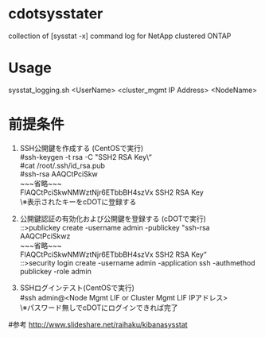 # cdotsysstater
collection of \[sysstat -x\] command log for NetApp clustered ONTAP
# Usage
sysstat_logging.sh \<UserName\> \<cluster_mgmt IP Address\> \<NodeName\>

# 前提条件
1. SSH公開鍵を作成する \(CentOSで実行\)  
 \#ssh\-keygen \-t rsa \-C \"SSH2 RSA Key\“  
 \#cat \/root\/\.ssh\/id_rsa\.pub  
 \#ssh-rsa AAQCtPciSkw  
  \~\~\~省略\~\~\~  
  FlAQCtPciSkwNMWztNjr6ETbbBH4szVx SSH2 RSA Key  
\※表示されたキーをcDOTに登録する  
  
2. 公開鍵認証の有効化および公開鍵を登録する (cDOTで実行)  
\:\:\>publickey create -username admin -publickey "ssh-rsa AAQCtPciSkwz  
\~\~\~省略\~\~\~  
FlAQCtPciSkwNMWztNjr6ETbbBH4szVx SSH2 RSA Key“  
\:\:\>security login create -username admin -application ssh -authmethod publickey -role admin  

3. SSHログインテスト(CentOSで実行)  
  \#ssh admin\@\<Node Mgmt LIF or Cluster Mgmt LIF IPアドレス\>  
\※パスワード無しでcDOTにログインできれば完了  

#参考
http://www.slideshare.net/raihaku/kibanasysstat
